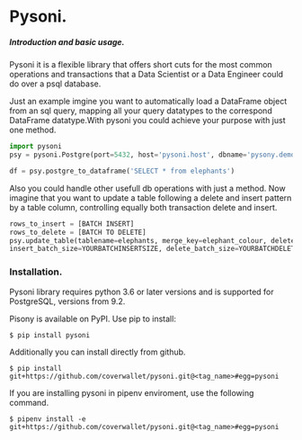 # Pysoni.

##### Introduction and basic usage. 
Pysoni it is a flexible library that offers short cuts for the most common operations and transactions that a Data Scientist or a Data Engineer could do over a psql database.

Just an example imgine you want to automatically load a DataFrame object from an sql query, mapping all your query datatypes to the correspond DataFrame datatype.With pysoni you could achieve your purpose with just one method.

```python
import pysoni
psy = pysoni.Postgre(port=5432, host='pysoni.host', dbname='pysony.demo', user='pysoni', password='password')

df = psy.postgre_to_dataframe('SELECT * from elephants')
```

Also you could handle other usefull db operations with just a method. Now imagine that you want to update a table following a delete and insert pattern by a table column, controlling equally both transaction delete and insert.

```python
rows_to_insert = [BATCH INSERT]
rows_to_delete = [BATCH TO DELETE]
psy.update_table(tablename=elephants, merge_key=elephant_colour, delete_list=rows_to_delete, insert_list=rows_to_insert, 
insert_batch_size=YOURBATCHINSERTSIZE, delete_batch_size=YOURBATCHDELETESIZE)
```

### Installation.

Pysoni library requires python 3.6 or later versions and is supported for PostgreSQL, versions from 9.2.

Pisony is available on PyPI. Use pip to install:

```
$ pip install pysoni
```

Additionally you can install directly from github.

```
$ pip install git+https://github.com/coverwallet/pysoni.git@<tag_name>#egg=pysoni
```
If you are installing pysoni in pipenv enviroment, use the following command.

```
$ pipenv install -e git+https://github.com/coverwallet/pysoni.git@<tag_name>#egg=pysoni
```
